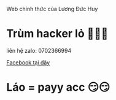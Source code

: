Web chính thức của Lương Đức Huy 

<div>

<h1> Trùm hacker lỏ 👑👑👑</h1>

<div>

liên hệ zalo: 0702366994

<div>

<a href="Facebook:https://www.facebook.com/profile.php?id=100066421973540"> Facebook tại đây</a>

<div>

<h1> Láo = payy acc 😏😏 </h1>

<div>










